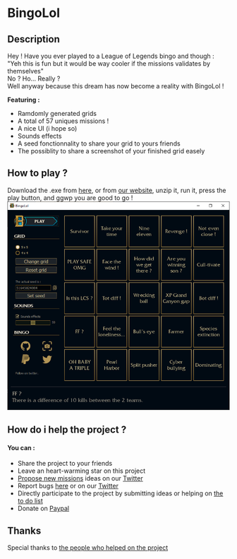 # BingoLol

## Description

Hey ! Have you ever played to a League of Legends bingo and though : "Yeh this is fun but it would be way cooler if the missions validates by themselves"<br/>
No ? Ho... Really ?<br/>
Well anyway because this dream has now become a reality with BingoLol !<br/>

**Featuring :**
* Ramdomly generated grids
* A total of 57 uniques missions !
* A nice UI (i hope so)
* Sounds effects
* A seed fonctionnality to share your grid to yours friends
* The possiblity to share a screenshot of your finished grid easely

## How to play ?
Download the .exe from [here](https://github.com/TrOllOchamO/BingoLol/releases/download/latest/BingoLol.zip), or from [our website](https://vad3l.github.io/BingoLeagueofLegends.github.io/), unzip it, run it, press the play button, and ggwp you are good to go ! <br>
[<img src="./BingoLol/resources/images/md_github_images/BingoLol.png" width="550"/>](./BingoLol/resources/images/md_github_images/BingoLol.png)

## How do i help the project ?
#### You can :
* Share the project to your friends
* Leave an heart-warming star on this project
* [Propose new missions](https://github.com/TrOllOchamO/BingoLolMissions/blob/main/MissionsChart.md) ideas on our [Twitter](https://twitter.com/BingoLolOff?t=13NYAyNQcbNKwDJpfPyWow&s=09)
* Report bugs [here](https://github.com/TrOllOchamO/BingoLol/issues) or on our [Twitter](https://twitter.com/BingoLolOff?t=13NYAyNQcbNKwDJpfPyWow&s=09)
* Directly participate to the project by submitting ideas or helping on [the to do list](https://github.com/TrOllOchamO/BingoLol/blob/main/ToDoList.md)
* Donate on [Paypal](https://paypal.me/TrOllOchamO?locale.x=fr_FR)

## Thanks
Special thanks to [the people who helped on the project](https://github.com/TrOllOchamO/BingoLol/blob/main/Thanks.md)


